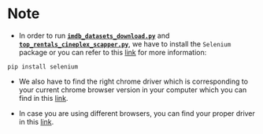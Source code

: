 # Note

* In order to run [**`imdb_datasets_download.py`**](https://github.com/Andy-Pham-72/Top-Rentals-Cineplex/blob/master/Data%20Collecting/imdb_datasets_download.py) and [**`top_rentals_cineplex_scapper.py`**](https://github.com/Andy-Pham-72/Top-Rentals-Cineplex/blob/master/Data%20Collecting/top_rentals_cineplex_scapper.py), we have to install the `Selenium` package or you can refer to this [link](https://selenium-python.readthedocs.io/installation.html#drivers) for more information:

```
pip install selenium
```

* We also have to find the right chrome driver which is corresponding to your current chrome browser version in your computer which you can find in this [link](https://sites.google.com/chromium.org/driver/).

* In case you are using different browsers, you can find your proper driver in this [link](https://selenium-python.readthedocs.io/installation.html#drivers).
